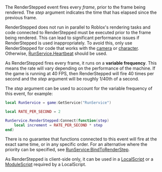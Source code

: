The RenderStepped event fires every _frame_, prior to the frame being rendered. The _step_ argument indicates the time that has elapsed since the previous frame.

RenderStepped does not run in parallel to Roblox's rendering tasks and code connected to RenderStepped must be executed prior to the frame being rendered. This can lead to significant performance issues if RenderStepped is used inappropriately. To avoid this, only use RenderStepped for code that works with the [camera](https://developer.roblox.com/en-us/api-reference/property/Workspace/CurrentCamera) or [character](https://developer.roblox.com/en-us/api-reference/property/Player/Character). Otherwise, [RunService.Heartbeat](https://developer.roblox.com/en-us/api-reference/event/RunService/Heartbeat) should be used.

As RenderStepped fires every frame, it runs on a **variable frequency**. This means the rate will vary depending on the performance of the machine. If the game is running at 40 FPS, then RenderStepped will fire 40 times per second and the _step_ argument will be roughly 1/40th of a second.

The _step_ argument can be used to account for the variable frequency of this event, for example:

```lua
local RunService = game:GetService("RunService")

local RATE_PER_SECOND = 2

RunService.RenderStepped:Connect(function(step)
    local increment = RATE_PER_SECOND * step
end)
```

There is no guarantee that functions connected to this event will fire at the exact same time, or in any specific order. For an alternative where the priority can be specified, see [RunService:BindToRenderStep](https://developer.roblox.com/en-us/api-reference/function/RunService/BindToRenderStep).

As RenderStepped is client-side only, it can be used in a [LocalScript](https://developer.roblox.com/en-us/api-reference/class/LocalScript) or a [ModuleScript](https://developer.roblox.com/en-us/api-reference/class/ModuleScript) required by a LocalScript.